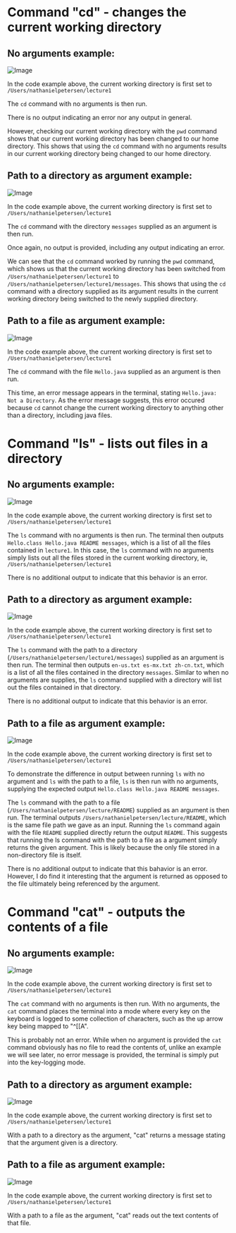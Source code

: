 # Command "cd" - changes the current working directory
## No arguments example:
![Image](example1.jpg)

In the code example above, the current working directory is first set to `/Users/nathanielpetersen/lecture1`

The `cd` command with no arguments is then run.

There is no output indicating an error nor any output in general. 

However, checking our current working directory with the `pwd` command shows that our current working directory has been changed to our home directory. This shows that using the `cd` command with no arguments results in our current working directory being changed to our home directory.


## Path to a directory as argument example:

![Image](example2.jpg)

In the code example above, the current working directory is first set to `/Users/nathanielpetersen/lecture1`

The `cd` command with the directory `messages` supplied as an argument is then run. 

Once again, no output is provided, including any output indicating an error. 

We can see that the `cd` command worked by running the `pwd` command, which shows us that the current working directory has been switched from `/Users/nathanielpetersen/lecture1` to `/Users/nathanielpetersen/lecture1/messages`. This shows that using the `cd` command with a directory supplied as its argument results in the current working directory being switched to the newly supplied directory.

## Path to a file as argument example:

![Image](example3.jpg)

In the code example above, the current working directory is first set to `/Users/nathanielpetersen/lecture1`

The `cd` command with the file `Hello.java` supplied as an argument is then run. 

This time, an error message appears in the terminal, stating `Hello.java: Not a Directory`. As the error message suggests, this error occured because `cd` cannot change the current working directory to anything other than a directory, including java files.

# Command "ls" - lists out files in a directory
## No arguments example:
![Image](example4.jpg)

In the code example above, the current working directory is first set to `/Users/nathanielpetersen/lecture1`

The `ls` command with no arguments is then run. The terminal then outputs `Hello.class Hello.java README messages`, which is a list of all the files contained in `lecture1`. In this case, the `ls` command with no arguments simply lists out all the files stored in the current working directory, ie, `/Users/nathanielpetersen/lecture1`

There is no additional output to indicate that this behavior is an error.


## Path to a directory as argument example:
![Image](example5.jpg)

In the code example above, the current working directory is first set to `/Users/nathanielpetersen/lecture1`

The `ls` command with the path to a directory (`/Users/nathanielpetersen/lecture1/messages`) supplied as an argument is then run. The terminal then outputs `en-us.txt es-mx.txt zh-cn.txt`, which is a list of all the files contained in the directory `messages`. Similar to when no arguments are supplies, the `ls` command supplied with a directory will list out the files contained in that directory.

There is no additional output to indicate that this behavior is an error.


## Path to a file as argument example:
![Image](example6.jpg)

In the code example above, the current working directory is first set to `/Users/nathanielpetersen/lecture1`

To demonstrate the difference in output between running `ls` with no argument and `ls` with the path to a file, `ls` is then run with no arguments, supplying the expected output `Hello.class Hello.java README messages`.

The `ls` command with the path to a file (`/Users/nathanielpetersen/lecture/README`) supplied as an argument is then run. The terminal outputs `/Users/nathanielpetersen/lecture/README`, which is the same file path we gave as an input. Running the `ls` command again with the file `README` supplied directly return the output `README`. This suggests that running the ls command with the path to a file as a argument simply returns the given argument. This is likely because the only file stored in a non-directory file is itself.

There is no additional output to indicate that this bahavior is an error. However, I do find it interesting that the argument is returned as opposed to the file ultimately being referenced by the argument.

# Command "cat" - outputs the contents of a file
## No arguments example:
![Image](example7.jpg)

In the code example above, the current working directory is first set to `/Users/nathanielpetersen/lecture1`

The `cat` command with no arguments is then run. With no arguments, the `cat` command places the terminal into a mode where every key on the keyboard is logged to some collection of characters, such as the up arrow key being mapped to "^[[A".

This is probably not an error. While when no argument is provided the `cat` command obviously has no file to read the contents of, unlike an example we will see later, no error message is provided, the terminal is simply put into the key-logging mode. 

## Path to a directory as argument example:
![Image](example8.jpg)

In the code example above, the current working directory is first set to `/Users/nathanielpetersen/lecture1`

With a path to a directory as the argument, "cat" returns a message stating that the argument given is a directory. 

## Path to a file as argument example:
![Image](example9.jpg)

In the code example above, the current working directory is first set to `/Users/nathanielpetersen/lecture1`

With a path to a file as the argument, "cat" reads out the text contents of that file.
